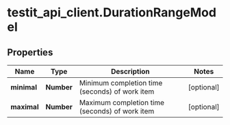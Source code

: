 # testit_api_client.DurationRangeModel

## Properties

Name | Type | Description | Notes
------------ | ------------- | ------------- | -------------
**minimal** | **Number** | Minimum completion time (seconds) of work item | [optional] 
**maximal** | **Number** | Maximum completion time (seconds) of work item | [optional] 


